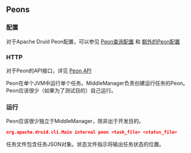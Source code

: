 <!-- toc -->
## Peons
### 配置
对于Apache Druid Peon配置，可以参见 [Peon查询配置](../Configuration/configuration.md) 和 [额外的Peon配置](../Configuration/configuration.md)

### HTTP
对于Peon的API接口，详见 [Peon API](../Operations/api.md#Peon)

Peon在单个JVM中运行单个任务。MiddleManager负责创建运行任务的Peon。Peon应该很少（如果为了测试目的）自己运行。

### 运行
Peon应该很少独立于MiddleManager，除非出于开发目的。

```json
org.apache.druid.cli.Main internal peon <task_file> <status_file>
```

任务文件包含任务JSON对象。状态文件指示将输出任务状态的位置。
